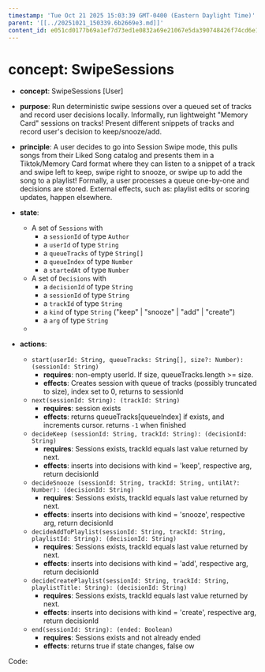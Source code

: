 ```yaml
---
timestamp: 'Tue Oct 21 2025 15:03:39 GMT-0400 (Eastern Daylight Time)'
parent: '[[../20251021_150339.6b2669e3.md]]'
content_id: e051cd0177b69a1ef7d73ed1e0832a69e21067e5da390748426f74cd6e12c5aa
---
```


# concept: SwipeSessions

* **concept**: SwipeSessions \[User]

* **purpose**: Run deterministic swipe sessions over a queued set of tracks and record user decisions locally. Informally, run lightweight "Memory Card" sessions on tracks! Present different snippets of tracks and record user's decision to keep/snooze/add.

* **principle**: A user decides to go into Session Swipe mode, this pulls songs from their Liked Song catalog and presents them in a Tiktok/Memory Card format where they can listen to a snippet of a track and swipe left to keep, swipe right to snooze, or swipe up to add the song to a playlist! Formally, a user processes a queue one-by-one and decisions are stored. External effects, such as: playlist edits or scoring updates, happen elsewhere.

* **state**:
  * A set of `Sessions` with
    * a `sessionId` of type `Author`
    * a `userId` of type `String`
    * a `queueTracks` of type `String[]`
    * a `queueIndex` of type `Number`
    * a `startedAt` of type `Number`
  * A set of `Decisions` with
    * a `decisionId` of type `String`
    * a `sessionId` of type `String`
    * a `trackId` of type `String`
    * a `kind` of type `String` ("keep" | "snooze" | "add" | "create")
    * a `arg` of type `String`
  *

* **actions**:
  * `start(userId: String, queueTracks: String[], size?: Number): (sessionId: String)`
    * **requires**: non-empty userId. If size, queueTracks.length >= size.
    * **effects**: Creates session with queue of tracks (possibly truncated to size), index set to 0, returns to sessionId
  * `next(sessionId: String): (trackId: String)`
    * **requires**: session exists
    * **effects**: returns queueTracks\[queueIndex] if exists, and increments cursor. returns `-1` when finished
  * `decideKeep (sessionId: String, trackId: String): (decisionId: String)`
    * **requires**: Sessions exists, trackId equals last value returned by next.
    * **effects**: inserts into decisions with kind = 'keep', respective arg, return decisionId
  * `decideSnooze (sessionId: String, trackId: String, untilAt?: Number): (decisionId: String)`
    * **requires**: Sessions exists, trackId equals last value returned by next.
    * **effects**: inserts into decisions with kind = 'snooze', respective arg, return decisionId
  * `decideAddToPlaylist(sessionId: String, trackId: String, playlistId: String): (decisionId: String)`
    * **requires**: Sessions exists, trackId equals last value returned by next.
    * **effects**: inserts into decisions with kind = 'add', respective arg, return decisionId
  * `decideCreatePlaylist(sessionId: String, trackId: String, playlistTitle: String): (decisionId: String)`
    * **requires**: Sessions exists, trackId equals last value returned by next.
    * **effects**: inserts into decisions with kind = 'create', respective arg, return decisionId
  * `end(sessionId: String): (ended: Boolean)`
    * **requires**: Sessions exists and not already ended
    * **effects**: returns true if state changes, false ow

Code:
